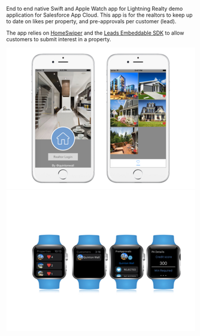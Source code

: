 End to end native Swift and Apple Watch app for Lightning Realty demo application for Salesforce App Cloud. This app is for the realtors to keep up to date on likes per property, and pre-approvals per customer (lead).

The app relies on [HomeSwiper](https://github.com/quintonwall/HouseSwiper) and the [Leads Embeddable SDK](https://github.com/quintonwall/leads-sdk) to allow customers to submit interest in a property.

![](https://github.com/quintonwall/LightningRealtor/blob/master/screenshots/screenshots.001.jpeg?raw=true)
![](https://github.com/quintonwall/LightningRealtor/blob/master/screenshots/screenshots.002.jpeg?raw=true)
